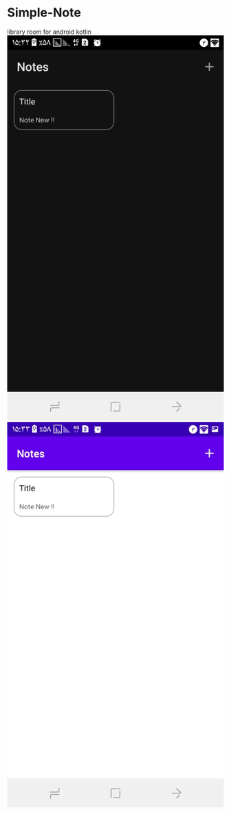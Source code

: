 # Simple-Note
library room for android kotlin
![image demo app theme night](https://github.com/alirezabashi98/Simple-Note/raw/master/img001.jpg)
![image demo app](https://github.com/alirezabashi98/Simple-Note/raw/master/img002.jpg)
